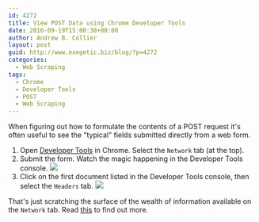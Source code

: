 ```yaml
---
id: 4272
title: View POST Data using Chrome Developer Tools
date: 2016-09-19T15:00:38+00:00
author: Andrew B. Collier
layout: post
guid: http://www.exegetic.biz/blog/?p=4272
categories:
  - Web Scraping
tags:
  - Chrome
  - Developer Tools
  - POST
  - Web Scraping
---
```

When figuring out how to formulate the contents of a POST request it's often useful to see the "typical" fields submitted directly from a web form.

1. Open [Developer Tools](https://developer.chrome.com/devtools) in Chrome. Select the `Network` tab (at the top). 
2. Submit the form. Watch the magic happening in the Developer Tools console. <img src="{{ site.baseurl }}/static/img/2016/09/Developer-Tools-Network-1.png">
3. Click on the first document listed in the Developer Tools console, then select the `Headers` tab. <img src="{{ site.baseurl }}/static/img/2016/09/Developer-Tools-Network-2.png">

That's just scratching the surface of the wealth of information available on the `Network` tab. Read [this](https://developers.google.com/web/tools/chrome-devtools/profile/network-performance/resource-loading) to find out more.
